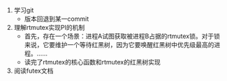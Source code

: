 1.  学习git
    - 版本回退到某一commit
2.  理解rtmutex实现PI的机制
	- 首先，存在一个场景：进程A试图获取被进程B占据的rtmutex锁。对于锁来说，它要维护一个等待红黑树，因为它要唤醒红黑树中优先级最高的进程。……
	- 读完了rtmutex的核心函数和rtmutex的红黑树实现 
3. 阅读futex文档